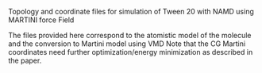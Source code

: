Topology and coordinate files for simulation of Tween 20 with NAMD using MARTINI force Field


The files provided here correspond to the atomistic model of the molecule and the conversion to Martini model using VMD
Note that the CG Martini coordinates need further optimization/energy minimization as described in the paper.

